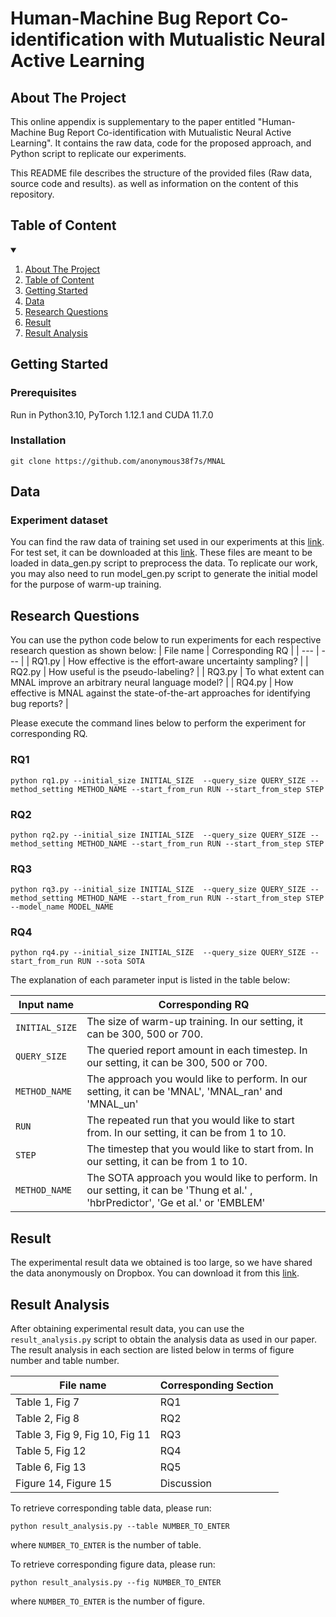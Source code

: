 # Human-Machine Bug Report Co-identification with Mutualistic Neural Active Learning

<!-- ABOUT THE PROJECT -->
## About The Project
This online appendix is supplementary to the paper entitled "Human-Machine Bug Report Co-identification with Mutualistic Neural Active Learning". It contains the raw data, code for the proposed approach, and Python script to replicate our experiments.

This README file describes the structure of the provided files (Raw data, source code and results). as well as information on the content of this repository.

## Table of Content
<!-- TABLE OF CONTENTS -->
<details open="open">
  <summary></summary>
  <ol>
    <li>
      <a href="#about-the-project">About The Project</a>
    </li>
    <li>
      <a href="#Table of Content">Table of Content</a>
    </li>
    <li>
      <a href="#getting-started">Getting Started</a>
    </li>
    <li><a href="#Data">Data</a></li>
    <li><a href="#Research Questions">Research Questions</a></li>
    <li><a href="#Result">Result</a></li>
    <li><a href="#Result Analysis">Result Analysis</a></li>
  </ol>
</details>

## Getting Started
### Prerequisites
Run in Python3.10, PyTorch 1.12.1 and CUDA 11.7.0

### Installation

```
git clone https://github.com/anonymous38f7s/MNAL
```

## Data
### Experiment dataset
You can find the raw data of training set used in our experiments at this [link](https://tickettagger.blob.core.windows.net/datasets/nlbse23-issue-classification-train.csv.tar.gz). For test set, it can be downloaded at this [link](https://tickettagger.blob.core.windows.net/datasets/nlbse23-issue-classification-test.csv.tar.gz). These files are meant to be loaded in data_gen.py script to preprocess the data. To replicate our work, you may also need to run model_gen.py script to generate the initial model for the purpose of warm-up training.

## Research Questions
You can use the python code below to run experiments for each respective research question as shown below:
| File name | Corresponding RQ |
| --- | --- |
| RQ1.py | How effective is the effort-aware uncertainty sampling? |
| RQ2.py | How useful is the pseudo-labeling? |
| RQ3.py | To what extent can MNAL improve an arbitrary neural language model? |
| RQ4.py | How effective is MNAL against the state-of-the-art approaches for identifying bug reports? |

Please execute the command lines below to perform the experiment for corresponding RQ.

### RQ1

```
python rq1.py --initial_size INITIAL_SIZE  --query_size QUERY_SIZE --method_setting METHOD_NAME --start_from_run RUN --start_from_step STEP
```

### RQ2

```
python rq2.py --initial_size INITIAL_SIZE  --query_size QUERY_SIZE --method_setting METHOD_NAME --start_from_run RUN --start_from_step STEP
```

### RQ3


```
python rq3.py --initial_size INITIAL_SIZE  --query_size QUERY_SIZE --method_setting METHOD_NAME --start_from_run RUN --start_from_step STEP --model_name MODEL_NAME
```

### RQ4

```
python rq4.py --initial_size INITIAL_SIZE  --query_size QUERY_SIZE --start_from_run RUN --sota SOTA
```

The explanation of each parameter input is listed in the table below:

| Input name | Corresponding RQ |
| --- | --- |
| `INITIAL_SIZE` | The size of warm-up training. In our setting, it can be 300, 500 or 700. |
| `QUERY_SIZE` | The queried report amount in each timestep. In our setting, it can be 300, 500 or 700. |
| `METHOD_NAME` | The approach you would like to perform. In our setting, it can be 'MNAL', 'MNAL_ran' and 'MNAL_un' |
| `RUN` | The repeated run that you would like to start from. In our setting, it can be from 1 to 10. |
| `STEP` | The timestep that you would like to start from. In our setting, it can be from 1 to 10. |
| `METHOD_NAME` | The SOTA approach you would like to perform. In our setting, it can be 'Thung et al.' , 'hbrPredictor', 'Ge et al.' or 'EMBLEM' |

## Result 

The experimental result data we obtained is too large, so we have shared the data anonymously on Dropbox. You can download it from this [link](https://www.dropbox.com/scl/fo/o45rrmaolsvnfp8zldqox/h?rlkey=zkqrpev4qqpxyftr9jukvnk45&dl=0).

## Result Analysis

After obtaining experimental result data, you can use the `result_analysis.py` script to obtain the analysis data as used in our paper. The result analysis in each section are listed below in terms of figure number and table number. 

| File name | Corresponding Section |
| --- | --- |
| Table 1, Fig 7 | RQ1 |
| Table 2, Fig 8 | RQ2 |
| Table 3, Fig 9, Fig 10, Fig 11 | RQ3 |
| Table 5, Fig 12 | RQ4 |
| Table 6, Fig 13 | RQ5 |
| Figure 14, Figure 15 | Discussion |

To retrieve corresponding table data, please run:

```
python result_analysis.py --table NUMBER_TO_ENTER
```
where `NUMBER_TO_ENTER` is the number of table.

To retrieve corresponding figure data, please run:

```
python result_analysis.py --fig NUMBER_TO_ENTER
```
where `NUMBER_TO_ENTER` is the number of figure.